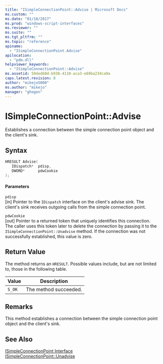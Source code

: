 ```yaml
---
title: "ISimpleConnectionPoint::Advise | Microsoft Docs"
ms.custom: ""
ms.date: "01/18/2017"
ms.prod: "windows-script-interfaces"
ms.reviewer: ""
ms.suite: ""
ms.tgt_pltfrm: ""
ms.topic: "reference"
apiname: 
  - "ISimpleConnectionPoint.Advise"
apilocation: 
  - "pdm.dll"
helpviewer_keywords: 
  - "ISimpleConnectionPoint::Advise"
ms.assetid: 59ded60d-b938-4110-aca3-e69ba234ca9a
caps.latest.revision: 8
author: "mikejo5000"
ms.author: "mikejo"
manager: "ghogen"
---
```

# ISimpleConnectionPoint::Advise
Establishes a connection between the simple connection point object and the client's sink.  
  
## Syntax  
  
```cpp
HRESULT Advise(  
   IDispatch*  pdisp,  
   DWORD*      pdwCookie  
);  
```  
  
#### Parameters  
 `pdisp`  
 [in] Pointer to the `IDispatch` interface on the client's advise sink. The client's sink receives outgoing calls from the simple connection point.  
  
 `pdwCookie`  
 [out] Pointer to a returned token that uniquely identifies this connection. The caller uses this token later to delete the connection by passing it to the `ISimpleConnectionPoint::Unadvise` method. If the connection was not successfully established, this value is zero.  
  
## Return Value  
 The method returns an `HRESULT`. Possible values include, but are not limited to, those in the following table.  
  
|Value|Description|  
|-----------|-----------------|  
|`S_OK`|The method succeeded.|  
  
## Remarks  
 This method establishes a connection between the simple connection point object and the client's sink.  
  
## See Also  
 [ISimpleConnectionPoint Interface](../../winscript/reference/isimpleconnectionpoint-interface.md)   
 [ISimpleConnectionPoint::Unadvise](../../winscript/reference/isimpleconnectionpoint-unadvise.md)